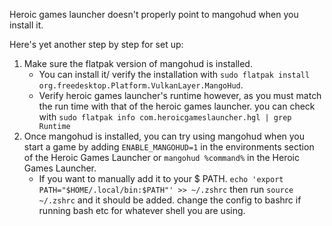 
Heroic games launcher doesn't properly point to mangohud when you install it. 

Here's yet another step by step for set up:
1. Make sure the flatpak version of mangohud is installed. 
	 - You can install it/ verify the installation with `sudo flatpak install org.freedesktop.Platform.VulkanLayer.MangoHud`. 
	 - Verify heroic games launcher's runtime however, as you must match the run time with that of the heroic games launcher. you can check with `sudo flatpak info com.heroicgameslauncher.hgl | grep Runtime`
 2. Once mangohud is installed, you can try using mangohud when you start a game by adding `ENABLE_MANGOHUD=1` in the environments section of the Heroic Games Launcher or `mangohud %command%` in the Heroic Games Launcher.
	- If you want to manually add it to your $ PATH. ``echo 'export PATH="$HOME/.local/bin:$PATH"' >> ~/.zshrc``  then run `source ~/.zshrc` and it should be added. change the config to bashrc if running bash etc for whatever shell you are using. 